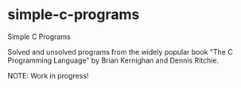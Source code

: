 # simple-c-programs
Simple C Programs 

Solved and unsolved programs from the widely popular book "The C Programming Language" by Brian Kernighan and Dennis Ritchie.

NOTE: Work in progress!
